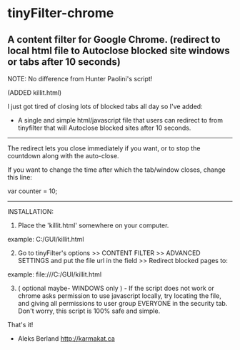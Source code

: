 tinyFilter-chrome
=================

A content filter for Google Chrome.
(redirect to local html file to Autoclose blocked site windows or tabs after 10 seconds)
-----------------------------------------------------------------------------------------------------------------------
NOTE:
No difference from Hunter Paolini's script!

(ADDED killit.html)

I just got tired of closing lots of blocked tabs all day so I've added:

- A single and simple html/javascript file that users can redirect to from tinyfilter that will Autoclose blocked sites after 10 seconds.

-----------------------------------------------------------------------------------------------------------------------

The redirect lets you close immediately if you want, or to stop the countdown along with the auto-close. 

If you want to change the time after which the tab/window closes, change this line:

var counter = 10;

-----------------------------------------------------------------------------------------------------------------------
INSTALLATION:

1) Place the 'killit.html' somewhere on your computer.

example: C:/GUI/killit.html  


2) Go to tinyFilter's options >> CONTENT FILTER >> ADVANCED SETTINGS and put the file url in the field >> Redirect blocked pages to:

example: file:///C:/GUI/killit.html

3) ( optional maybe- WINDOWS only ) - If the script does not work or chrome asks permission to use javascript locally, try locating the file, and giving all permissions to user group EVERYONE in the security tab. Don't worry, this script is 100% safe and simple.

That's it!

- Aleks Berland 
http://karmakat.ca
